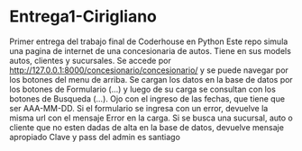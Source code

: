 # Entrega1-Cirigliano
Primer entrega del trabajo final de Coderhouse en Python
Este repo simula una pagina de internet de una concesionaria de autos. Tiene en sus models autos, clientes y sucursales.
Se accede por http://127.0.0.1:8000/concesionario/concesionario/ y se puede navegar por los botones del menu de arriba.
Se cargan los datos en la base de datos por los botones de Formulario (...) y luego de su carga se consultan con los botones de Busqueda (...). Ojo con el ingreso de las fechas, que tiene que ser AAA-MM-DD. Si el formulario se ingresa con un error, devuelve la misma url con el mensaje Error en la carga. Si se busca una sucursal, auto o cliente que no esten dadas de alta en la base de datos, devuelve mensaje apropiado
Clave y pass del admin es santiago
